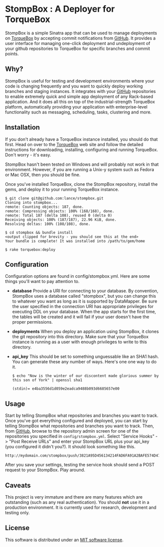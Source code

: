 # StompBox : A Deployer for TorqueBox

StompBox is a simple Sinatra app that can be used to manage deployments on [TorqueBox][torquebox] by accepting commit notifications from [GitHub][github]. It provides a user interface for managing one-click deployment and undeployment of your github repositories to TorqueBox for specific branches and commit points.

## Why?

StompBox is useful for testing and development environments where your code is changing frequently and you want to quickly deploy working branches and staging instances.  It integrates with your [GitHub][github] repositories to enable extremely quick and simple app deployment of any Rack-based application.  And it does all this on top of the industrial-strength TorqueBox platform, automatically providing your application with enterprise-level functionality such as messaging, scheduling, tasks, clustering and more.

## Installation

If you don't already have a TorqueBox instance installed, you should do that first.  Head on over to the [TorqueBox][torquebox] web site and follow the detailed instructions for downloading, installing, configuring and running TorqueBox.  Don't worry - it's easy. 

StompBox hasn't been tested on Windows and will probably not work in that environment. However, if you are running a Unix-y system such as Fedora or Mac OSX, then you should be fine.  

Once you've installed TorqueBox, clone the StompBox repository, install the gems, and deploy it to your running TorqueBox instance.

    $ git clone git@github.com:lance/stompbox.git
    Cloning into stompbox...
    remote: Counting objects: 187, done.
    remote: Compressing objects: 100% (168/168), done.
    remote: Total 187 (delta 108), reused 0 (delta 0)
    Receiving objects: 100% (187/187), 22.96 KiB, done.
    Resolving deltas: 100% (108/108), done.

    $ cd stompbox && bundle install
    <output clipped for brevity - you should see this at the end>
    Your bundle is complete! It was installed into /path/to/gem/home
    
    $ rake torquebox:deploy
    
## Configuration

Configuration options are found in config/stompbox.yml.  Here are some things you'll want to pay attention to.

* **database** Provide a URI for connecting to your database.  By convention, StompBox uses a database called "stompbox", but you can change this to whatever you want as long as it is supported by DataMapper. Be sure the user specified in the connection URI has appropriate privileges for executing DDL on your database. When the app starts for the first time, the tables will be created and it will fail if your user doesn't have the proper permissions.

* **deployments** When you deploy an application using StompBox, it clones the git repository into this directory. Make sure that your TorqueBox instance is running as a user with enough privileges to write to this directory.  

* **api_key** This should be set to something unguessable like an SHA1 hash. You can generate these any number of ways. Here's one one way to do it.

    `$ echo "Now is the winter of our discontent made glorious summer by this son of York" | openssl sha1`
    
    `(stdin)= e4ba3556d1d059e2eadca9488b093d6685657e00`
    
## Usage

Start by telling StompBox what repositories and branches you want to track.
Once you've got everything configured and deployed, you can start by telling StompBox what repositories and branches you want to track. Then, from [GitHub][github], browse to the repository admin screen for one of the repositories you specified in `config/stompbox.yml`. Select "Service Hooks" -> "Post Receive URLs" and enter your StompBox URL plus your api_key (you configured it didn't you?).  It should look something like this.

    http://mydomain.com/stompbox/push/3821A95D456134214FAD6FA91A2BAFE574D47151
    
After you save your settings, testing the service hook should send a POST request to your StompBox.  Play around. 

## Caveats

This project is very immature and there are many features which are outstanding (such as any real authentication).  You should **not** use it in a production environment.  It is currently used for research, development and testing only.  

## License

This software is distributed under an [MIT software license][license].

[torquebox]: http://torquebox.org "TorqueBox"
[github]: https://github.com "GitHub"
[license]: 'LICENSE.txt' "MIT License"
